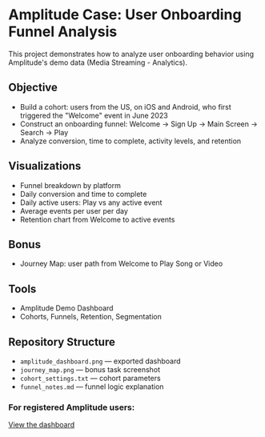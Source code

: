 # Amplitude Case: User Onboarding Funnel Analysis

This project demonstrates how to analyze user onboarding behavior using Amplitude's demo data (Media Streaming - Analytics).

## Objective

- Build a cohort: users from the US, on iOS and Android, who first triggered the "Welcome" event in June 2023
- Construct an onboarding funnel: Welcome → Sign Up → Main Screen → Search → Play
- Analyze conversion, time to complete, activity levels, and retention

## Visualizations

- Funnel breakdown by platform
- Daily conversion and time to complete
- Daily active users: Play vs any active event
- Average events per user per day
- Retention chart from Welcome to active events

## Bonus

- Journey Map: user path from Welcome to Play Song or Video

## Tools

- Amplitude Demo Dashboard
- Cohorts, Funnels, Retention, Segmentation

## Repository Structure

- `amplitude_dashboard.png` — exported dashboard
- `journey_map.png` — bonus task screenshot
- `cohort_settings.txt` — cohort parameters
- `funnel_notes.md` — funnel logic explanation

###  For registered Amplitude users:
[View the dashboard](https://app.amplitude.com/analytics/demo/dashboard/e4p1iuaj)



